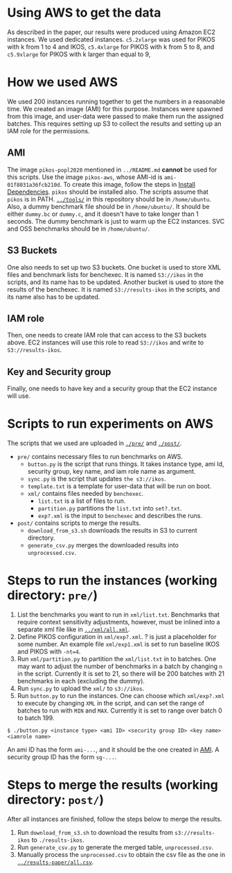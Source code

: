 # Using AWS to get the data

As described in the paper,
our results were produced using Amazon EC2 instances.
We used dedicated instances.
`c5.2xlarge` was used for PIKOS<k> with k from 1 to 4 and IKOS,
`c5.4xlarge` for PIKOS<k> with k from 5 to 8,
and `c5.9xlarge` for PIKOS<k> with k larger than equal to 9,

# How we used AWS

We used 200 instances running together to get the numbers in a reasonable time.
We created an image (AMI) for this purpose.
Instances were spawned from this image, and user-data were passed to make them
run the assigned batches.
This requires setting up S3 to collect the results and setting up an IAM role
for the permissions.

## AMI

The image `pikos-popl2020` mentioned in `../README.md` **cannot** be used
for this scripts.
Use the image `pikos-aws`, whose AMI-id is `ami-01f8031a36fcb210d`.
To create this image, follow the steps in [Install Dependencies](../README.md#Install-Dependencies).
`pikos` should be installed also.
The scripts assume that `pikos` is in PATH.
[`../tools/`](../tools) in this repository should be in `/home/ubuntu`.
Also, a dummy benchmark file should be in `/home/ubuntu/`.
It should be either `dummy.bc` or `dummy.c`, and it doesn't have to take longer than 1 seconds.
The dummy benchmark is just to warm up the EC2 instances.
SVC and OSS benchmarks should be in `/home/ubuntu/`.

## S3 Buckets

One also needs to set up two S3 buckets. One bucket is used to store XML files and benchmark lists
for benchexec. It is named `S3://ikos` in the scripts, and its name has to be updated.
Another bucket is used to store the results of the benchexec. It is named `S3://results-ikos`
in the scripts, and its name also has to be updated.

## IAM role

Then, one needs to create IAM role that can access to the S3 buckets above.
EC2 instances will use this role to read `S3://ikos` and write to `S3://results-ikos`.

## Key and Security group

Finally, one needs to have key and a security group that the EC2 instance will use.

# Scripts to run experiments on AWS

The scripts that we used are uploaded in [`./pre/`](./pre) and [`./post/`](./post).

- `pre/` contains necessary files to run benchmarks on AWS.
  - `button.py` is the script that runs things. It takes instance type, ami Id, security group,
  key name, and iam role name as argument.
  - `sync.py` is the script that updates `the s3://ikos`.
  - `template.txt` is a template for user-data that will be run on boot.
  - `xml/` contains files needed by `benchexec`.
    - `list.txt` is a list of files to run.
    - `partition.py` partitions the `list.txt` into `set?.txt`.
    - `exp?.xml` is the input to `benchexec` and describes the runs.
- `post/` contains scripts to merge the results.
  - `download_from_s3.sh` downloads the results in S3 to current directory.
  - `generate_csv.py` merges the downloaded results into `unprocessed.csv`.

# Steps to run the instances (working directory: `pre/`)
1. List the benchmarks you want to run in `xml/list.txt`. Benchmarks that require
context sensitivity adjustments, however, must be inlined into a separate xml file
like in [`../xml/all.xml`](../xml/all.xml).
2. Define PIKOS configuration in `xml/exp?.xml`. ? is just a placeholder for some number.
An example file `xml/exp1.xml` is set to run baseline IKOS and PIKOS with `-nt=4`.
3. Run `xml/partition.py` to partition the `xml/list.txt` in to batches. One may want to
adjust the number of benchmarks in a batch by changing `n` in the script. Currently it is set to 21, so there will be 200 batches with 21 benchmarks in each (excluding the dummy).
4. Run `sync.py` to upload the `xml/` to `s3://ikos`.
5. Run `button.py` to run the instances. One can choose which `xml/exp?.xml` to
execute by changing `XML` in the script, and can set the range of batches to run
with `MIN` and `MAX`. Currently it is set to range over batch 0 to batch 199.
```
$ ./button.py <instance type> <ami ID> <security group ID> <key name> <iamrole name>
```

An ami ID has the form `ami-...`, and it should be the one created in [AMI](#AMI).
A security group ID has the form `sg-...`.

# Steps to merge the results (working directory: `post/`)
After all instances are finished, follow the steps below to merge the results.
1. Run `download_from_s3.sh` to download the results from `s3://results-ikos` to
`./results-ikos`.
2. Run `generate_csv.py` to generate the merged table, `unprocessed.csv`.
3. Manually process the `unprocessed.csv` to obtain the csv file as the one in
[`../results-paper/all.csv`](../results-paper/all.csv).
